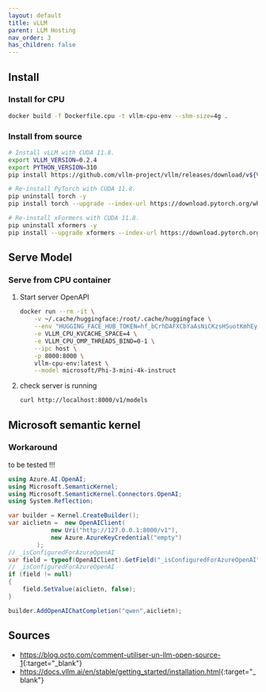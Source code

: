 ```yaml
---
layout: default
title: vLLM
parent: LLM Hosting
nav_order: 3
has_children: false
---
```


## Install

### Install for CPU

``` bash
docker build -f Dockerfile.cpu -t vllm-cpu-env --shm-size=4g .
```


### Install from source

``` bash
# Install vLLM with CUDA 11.8.
export VLLM_VERSION=0.2.4
export PYTHON_VERSION=310
pip install https://github.com/vllm-project/vllm/releases/download/v${VLLM_VERSION}/vllm-${VLLM_VERSION}+cu118-cp${PYTHON_VERSION}-cp${PYTHON_VERSION}-manylinux1_x86_64.whl

# Re-install PyTorch with CUDA 11.8.
pip uninstall torch -y
pip install torch --upgrade --index-url https://download.pytorch.org/whl/cu118

# Re-install xFormers with CUDA 11.8.
pip uninstall xformers -y
pip install --upgrade xformers --index-url https://download.pytorch.org/whl/cu118

```

## Serve Model

### Serve from CPU container

1. Start server OpenAPI

    ``` bash
    docker run --rm -it \
        -v ~/.cache/huggingface:/root/.cache/huggingface \
        --env "HUGGING_FACE_HUB_TOKEN=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" \
        -e VLLM_CPU_KVCACHE_SPACE=4 \
        -e VLLM_CPU_OMP_THREADS_BIND=0-1 \
        --ipc host \
        -p 8000:8000 \
        vllm-cpu-env:latest \
        --model microsoft/Phi-3-mini-4k-instruct

    ```

2. check server is running

    ``` bash
    curl http://localhost:8000/v1/models
    ```

## Microsoft semantic kernel

### Workaround

to be tested !!!

``` csharp
using Azure.AI.OpenAI;
using Microsoft.SemanticKernel;
using Microsoft.SemanticKernel.Connectors.OpenAI;
using System.Reflection;

var builder = Kernel.CreateBuilder();
var aiclietn =  new OpenAIClient(
            new Uri("http://127.0.0.1:8000/v1"),
            new Azure.AzureKeyCredential("empty")
        );
// _isConfiguredForAzureOpenAI
var field = typeof(OpenAIClient).GetField("_isConfiguredForAzureOpenAI", BindingFlags.NonPublic | BindingFlags.Instance);
// _isConfiguredForAzureOpenAI
if (field != null)
{
    field.SetValue(aiclietn, false);
}

builder.AddOpenAIChatCompletion("qwen",aiclietn);

```

## Sources

- <https://blog.octo.com/comment-utiliser-un-llm-open-source-1>{:target="_blank"}
- <https://docs.vllm.ai/en/stable/getting_started/installation.html>{:target="_blank"}